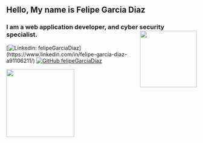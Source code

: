 <h2> Hello, My name is Felipe Garcia Diaz </h2>
<h3> I am a web application developer, and cyber security specialist. <img align="right" src="https://media.giphy.com/media/WUlplcMpOCEmTGBtBW/giphy.gif" width="150"/>
</h3>


[![Linkedin: felipeGarciaDiaz](https://img.shields.io/badge/-felipeGarciaDiaz-blue?style=flat-square&logo=Linkedin&logoColor=white&link=[https://www.linkedin.com/in/felipe-garcia-diaz-a91106211/](https://www.linkedin.com/in/felipe-garcia-diaz-a91106211/))](https://www.linkedin.com/in/felipe-garcia-diaz-a91106211/)
[![GitHub felipeGarciaDiaz](https://img.shields.io/github/followers/felipeGarciaDiaz?label=follow&style=social)](https://github.com/felipeGarciaDiaz)

<img height="180em" src="https://github-readme-stats.vercel.app/api?username=felipeGarciaDiaz&show_icons=true&hide_border=true&&count_private=true&include_all_commits=true&title_color=FD8A8A&icon_color=F7A76C&text_color=F7A76C" />

